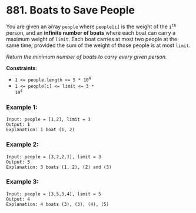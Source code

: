 # 881. Boats to Save People

You are given an array `people` where `people[i]` is the weight of the <code>i<sup>th</sup></code> person, and an **infinite number of boats** where each boat can carry a maximum weight of `limit`. Each boat carries at most two people at the same time, provided the sum of the weight of those people is at most `limit`.

*Return the minimum number of boats to carry every given person.*

**Constraints**:
- <code>1 <= people.length <= 5 * 10<sup>4</sup></code>
- <code>1 <= people[i] <= limit <= 3 * 10<sup>4</sup></code>

### Example 1:
```
Input: people = [1,2], limit = 3
Output: 1
Explanation: 1 boat (1, 2)
```

### Example 2:
```
Input: people = [3,2,2,1], limit = 3
Output: 3
Explanation: 3 boats (1, 2), (2) and (3)
```

### Example 3:
```
Input: people = [3,5,3,4], limit = 5
Output: 4
Explanation: 4 boats (3), (3), (4), (5)
```
